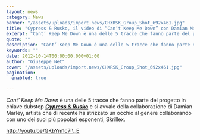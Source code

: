 ```yaml
---
layout: news
category: News
banner: "/assets/uploads/import.news/CHXRSK_Group_Shot_692x461.jpg"
title: "Cypress & Rusko, il video di “Can’t Keep Me Down” con Damian Marley"
excerpt: "Cant’ Keep Me Down è una delle 5 tracce che fanno parte del progetto in chiave dubstep Cypress & Rusko e si avvale della collaborazione di Damian Marley, artista che di recente ha strizzato un occhio al genere collaborando con uno dei suoi più popolari esponenti, Skrillex. http://youtu.be/GKbYm1c7I_E  "
quote: ""
description: "Cant’ Keep Me Down è una delle 5 tracce che fanno parte del progetto in chiave dubstep Cypress & Rusko e si avvale della collaborazione di Damian Marley, artista che di recente ha strizzato un occhio al genere collaborando con uno dei suoi più popolari esponenti, Skrillex. http://youtu.be/GKbYm1c7I_E  "
keywords: ""
date: 2012-10-14T00:00:00.000+01:00
author: "Giuseppe Net"
cover: "/assets/uploads/import.news/CHXRSK_Group_Shot_692x461.jpg"
pagination:
  enabled: true

---
```


_Cant’ Keep Me Down_ è una delle 5 tracce che fanno parte del progetto in chiave dubstep [**_Cypress & Rusko_**](https://hotmc.com/i-cypress-hill-sbarcano-nelluniverso-dubstep-ep-con-rusko-in-arrivo/) e si avvale della collaborazione di Damian Marley, artista che di recente ha strizzato un occhio al genere collaborando con uno dei suoi più popolari esponenti, Skrillex.

http://youtu.be/GKbYm1c7I\_E